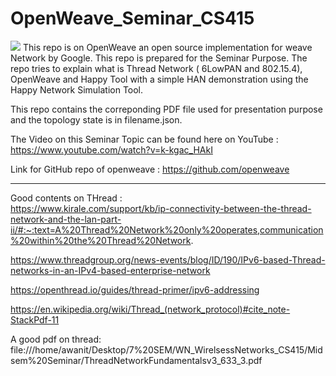 # OpenWeave_Seminar_CS415

<img src = "https://openweave.io/images/ow-logo-weave.png">
This repo is on OpenWeave an open source implementation for weave Network by Google. This repo is prepared for the Seminar Purpose. The repo tries to explain what is Thread Network ( 6LowPAN and 802.15.4), OpenWeave and Happy Tool with a simple HAN demonstration using the Happy Network Simulation Tool.   



This repo contains the correponding PDF file used for presentation purpose and the topology state is in filename.json.


The Video on this Seminar Topic can be found here  on YouTube : https://www.youtube.com/watch?v=k-kgac_HAkI


Link for GitHub repo  of openweave : https://github.com/openweave


***


Good contents on THread : <br />
https://www.kirale.com/support/kb/ip-connectivity-between-the-thread-network-and-the-lan-part-ii/#:~:text=A%20Thread%20Network%20only%20operates,communication%20within%20the%20Thread%20Network.

https://www.threadgroup.org/news-events/blog/ID/190/IPv6-based-Thread-networks-in-an-IPv4-based-enterprise-network


https://openthread.io/guides/thread-primer/ipv6-addressing


https://en.wikipedia.org/wiki/Thread_(network_protocol)#cite_note-StackPdf-11


A good pdf on thread:
file:///home/awanit/Desktop/7%20SEM/WN_WirelsessNetworks_CS415/Midsem%20Seminar/ThreadNetworkFundamentalsv3_633_3.pdf








